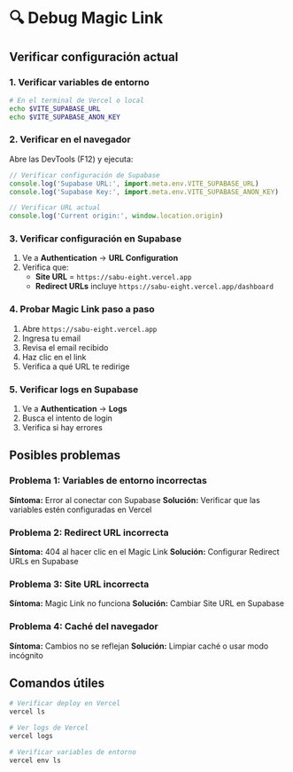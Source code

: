 # 🔍 Debug Magic Link

## Verificar configuración actual

### 1. Verificar variables de entorno
```bash
# En el terminal de Vercel o local
echo $VITE_SUPABASE_URL
echo $VITE_SUPABASE_ANON_KEY
```

### 2. Verificar en el navegador
Abre las DevTools (F12) y ejecuta:
```javascript
// Verificar configuración de Supabase
console.log('Supabase URL:', import.meta.env.VITE_SUPABASE_URL)
console.log('Supabase Key:', import.meta.env.VITE_SUPABASE_ANON_KEY)

// Verificar URL actual
console.log('Current origin:', window.location.origin)
```

### 3. Verificar configuración en Supabase
1. Ve a **Authentication** → **URL Configuration**
2. Verifica que:
   - **Site URL** = `https://sabu-eight.vercel.app`
   - **Redirect URLs** incluye `https://sabu-eight.vercel.app/dashboard`

### 4. Probar Magic Link paso a paso
1. Abre `https://sabu-eight.vercel.app`
2. Ingresa tu email
3. Revisa el email recibido
4. Haz clic en el link
5. Verifica a qué URL te redirige

### 5. Verificar logs en Supabase
1. Ve a **Authentication** → **Logs**
2. Busca el intento de login
3. Verifica si hay errores

## Posibles problemas

### Problema 1: Variables de entorno incorrectas
**Síntoma:** Error al conectar con Supabase
**Solución:** Verificar que las variables estén configuradas en Vercel

### Problema 2: Redirect URL incorrecta
**Síntoma:** 404 al hacer clic en el Magic Link
**Solución:** Configurar Redirect URLs en Supabase

### Problema 3: Site URL incorrecta
**Síntoma:** Magic Link no funciona
**Solución:** Cambiar Site URL en Supabase

### Problema 4: Caché del navegador
**Síntoma:** Cambios no se reflejan
**Solución:** Limpiar caché o usar modo incógnito

## Comandos útiles

```bash
# Verificar deploy en Vercel
vercel ls

# Ver logs de Vercel
vercel logs

# Verificar variables de entorno
vercel env ls
```
